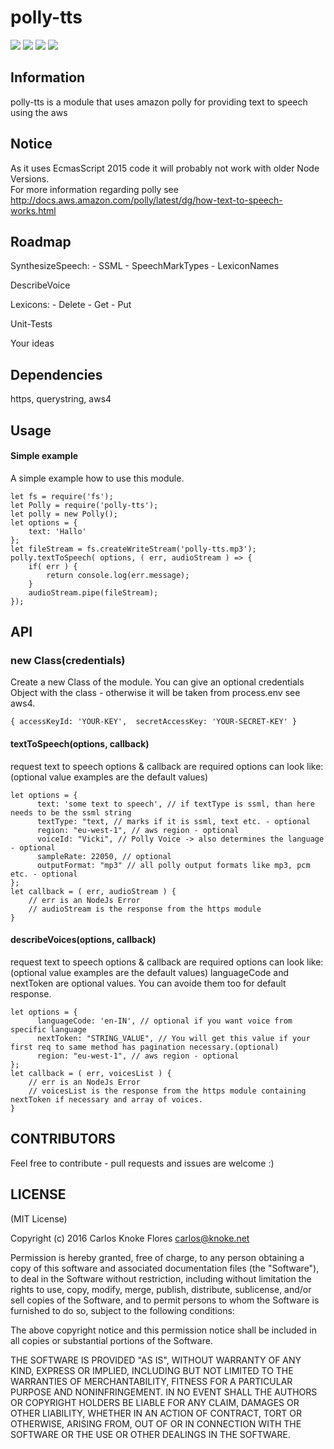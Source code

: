 ﻿# polly-tts
![](http://img.shields.io/badge/stability-stable-orange.svg?style=flat)
![](http://img.shields.io/npm/v/polly-tts.svg?style=flat)
![](http://img.shields.io/npm/dm/polly-tts.svg?style=flat)
![](http://img.shields.io/npm/l/polly-tts.svg?style=flat)
## Information
polly-tts is a module that uses amazon polly for providing text to speech using the aws</td>

## Notice
As it uses EcmasScript 2015 code it will probably not work with older Node Versions.     
For more information regarding polly see http://docs.aws.amazon.com/polly/latest/dg/how-text-to-speech-works.html 

## Roadmap
SynthesizeSpeech: 
    - SSML
    - SpeechMarkTypes
    - LexiconNames


DescribeVoice


Lexicons:
    - Delete
    - Get
    - Put


Unit-Tests


Your ideas

## Dependencies
https,
querystring,
aws4

## Usage

#### Simple example

A simple example how to use this module.

    let fs = require('fs');
    let Polly = require('polly-tts');
	let polly = new Polly();
    let options = {
        text: 'Hallo'
    };
    let fileStream = fs.createWriteStream('polly-tts.mp3');
    polly.textToSpeech( options, ( err, audioStream ) => {
        if( err ) {
            return console.log(err.message);
        }
        audioStream.pipe(fileStream);
    }); 

## API

### new Class(credentials)

Create a new Class of the module.
You can give an optional credentials Object with the class - otherwise it will be taken from process.env see aws4.
```
{ accessKeyId: 'YOUR-KEY',  secretAccessKey: 'YOUR-SECRET-KEY' }
```
####  textToSpeech(options, callback)

request text to speech 
options & callback are required 
options can look like: (optional value examples are the default values) 

```
let options = {
      text: 'some text to speech', // if textType is ssml, than here needs to be the ssml string
      textType: "text, // marks if it is ssml, text etc. - optional
      region: "eu-west-1", // aws region - optional
      voiceId: "Vicki", // Polly Voice -> also determines the language - optional
      sampleRate: 22050, // optional
      outputFormat: "mp3" // all polly output formats like mp3, pcm etc. - optional
};
let callback = ( err, audioStream ) {
    // err is an NodeJs Error
    // audioStream is the response from the https module
}
```
####  describeVoices(options, callback)

request text to speech 
options & callback are required 
options can look like: (optional value examples are the default values) 
languageCode and nextToken are optional values. You can avoide them too for default response.


```
let options = {
      languageCode: 'en-IN', // optional if you want voice from specific language
      nextToken: "STRING_VALUE", // You will get this value if your first req to same method has pagination necessary.(optional)
      region: "eu-west-1", // aws region - optional
};
let callback = ( err, voicesList ) {
    // err is an NodeJs Error
    // voicesList is the response from the https module containing nextToken if necessary and array of voices.
}
```
## CONTRIBUTORS
Feel free to contribute - pull requests and issues are welcome :)

## LICENSE

(MIT License)

Copyright (c) 2016 Carlos Knoke Flores <carlos@knoke.net>

Permission is hereby granted, free of charge, to any person obtaining
a copy of this software and associated documentation files (the
"Software"), to deal in the Software without restriction, including
without limitation the rights to use, copy, modify, merge, publish,
distribute, sublicense, and/or sell copies of the Software, and to
permit persons to whom the Software is furnished to do so, subject to
the following conditions:

The above copyright notice and this permission notice shall be
included in all copies or substantial portions of the Software.

THE SOFTWARE IS PROVIDED "AS IS", WITHOUT WARRANTY OF ANY KIND,
EXPRESS OR IMPLIED, INCLUDING BUT NOT LIMITED TO THE WARRANTIES OF
MERCHANTABILITY, FITNESS FOR A PARTICULAR PURPOSE AND
NONINFRINGEMENT. IN NO EVENT SHALL THE AUTHORS OR COPYRIGHT HOLDERS BE
LIABLE FOR ANY CLAIM, DAMAGES OR OTHER LIABILITY, WHETHER IN AN ACTION
OF CONTRACT, TORT OR OTHERWISE, ARISING FROM, OUT OF OR IN CONNECTION
WITH THE SOFTWARE OR THE USE OR OTHER DEALINGS IN THE SOFTWARE.
